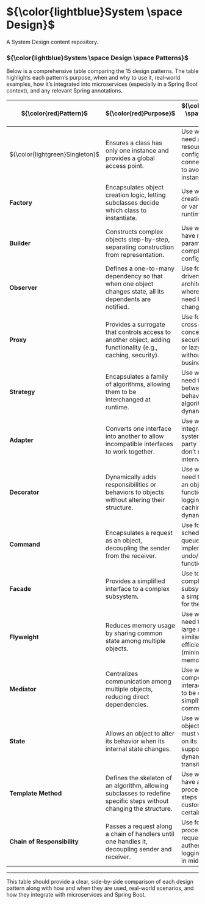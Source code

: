 # ${\color{lightblue}System \space Design}$
A System Design content repository.

### ${\color{lightblue}System \space Design \space Patterns}$

Below is a comprehensive table comparing the 15 design patterns. The table highlights each pattern’s purpose, when and why to use it, real‐world examples, how it’s integrated into microservices (especially in a Spring Boot context), and any relevant Spring annotations.

| ${\color{red}Pattern}$ | ${\color{red}Purpose}$ | ${\color{red}When \spaceto \space Use}$ | ${\color{red}Real-World \space Example}$ | ${\color{red}Microservices \space Integration}$ | ${\color{red}Annotations}$ | ${\color{red} Folder}$ |
|-|-|-|-|-|-|-|
| ${\color{lightgreen}Singleton}$ | Ensures a class has only one instance and provides a global access point. | Use when you need a shared resource (e.g., config, logging, connection pools) to avoid duplicate instances. | Database connection managers, centralized logging systems | Spring beans are singletons by default; used for shared resources (e.g., DataSource, Environment). | `@Component`, `@Service`, `@Repository` (default singleton scope) | [Singleton](https://github.com/VishuKalier2003/System-Design/tree/main/Pattern/Singleton) |
| **Factory**               | Encapsulates object creation logic, letting subclasses decide which class to instantiate.                         | Use when object creation is complex or varies based on runtime conditions.                                      | Notification factories, payment gateway factories                         | Use `FactoryBean` or `@Configuration` classes with `@Bean` methods to create components dynamically.           | `@Configuration`, `@Bean`, `FactoryBean`                                    | [Folder]() |
| **Builder**               | Constructs complex objects step-by-step, separating construction from representation.                            | Use when objects have many optional parameters or complex configurations.                                       | Building complex DTOs, constructing orders or user profiles                | Often used in DTO creation or request/response builders; Lombok’s builder pattern simplifies code in Spring Boot.  | Lombok’s `@Builder` (or custom builder pattern implementations)              | [Folder]() |
| **Observer**              | Defines a one-to-many dependency so that when one object changes state, all its dependents are notified.             | Use for event-driven architectures where components need to react to changes.                                   | Event notification systems, real-time data feeds                           | Implemented via Spring’s ApplicationEvents; decouples event producers and consumers using `@EventListener`.       | `@EventListener`, `@Async` (for async event processing)                     | [Folder]() |
| **Proxy**                 | Provides a surrogate that controls access to another object, adding functionality (e.g., caching, security).         | Use for adding cross-cutting concerns like security, caching, or lazy loading without modifying business code.    | API Gateways, security proxies, rate limiters                              | Implement cross-cutting concerns via Spring AOP proxies; often used in API gateways and security modules.         | `@Aspect`, `@EnableAspectJAutoProxy`                                       | [Folder]() |
| **Strategy**              | Encapsulates a family of algorithms, allowing them to be interchanged at runtime.                                 | Use when you need to choose between different behaviors or algorithms dynamically.                              | Routing strategies in navigation, discount calculation strategies          | Leverage dependency injection to select between multiple strategies based on configuration or context.           | `@Component`, `@Qualifier`, `@Primary`                                      | [Folder]() |
| **Adapter**               | Converts one interface into another to allow incompatible interfaces to work together.                            | Use when integrating legacy systems or third-party APIs that don’t match your internal interfaces.                | Legacy payment API adapters, third-party integration wrappers               | Wrap external services with adapter classes to conform to your internal APIs, promoting interoperability.          | `@Component`                                                              | [Folder]() |
| **Decorator**             | Dynamically adds responsibilities or behaviors to objects without altering their structure.                        | Use when you need to enhance an object’s functionality (e.g., logging, security, caching) dynamically.             | Adding logging or security to service calls                                | Use Spring AOP or bean decorators to inject additional behavior into services without modifying core logic.       | `@Aspect`, `@Component`                                                   | [Folder]() |
| **Command**               | Encapsulates a request as an object, decoupling the sender from the receiver.                                     | Use for task scheduling, job queues, or implementing undo/redo functionality.                                  | Task schedulers, message-based command execution (e.g., remote service calls) | Use with messaging frameworks (RabbitMQ, Kafka) where commands are dispatched as messages; also seen in Spring Integration. | `@Service`, Spring Integration’s `@ServiceActivator` (if applicable)          | [Folder]() |
| **Facade**                | Provides a simplified interface to a complex subsystem.                                                          | Use to hide the complexity of subsystems behind a simple interface for the client.                               | API Gateways that aggregate multiple microservices                         | Create unified endpoints that hide the underlying complexity of multiple services; simplifies client interactions. | `@RestController`, `@Service`, `@Component`                                | [Folder]() |
| **Flyweight**             | Reduces memory usage by sharing common state among multiple objects.                                               | Use when you need to manage large numbers of similar objects efficiently (minimizing memory footprint).            | Caching mechanisms, shared UI components                                   | Optimize caching or object pooling strategies to reduce memory overhead; can be paired with Spring caching.        | `@Cacheable` (for caching aspects), `@Component`                           | [Folder]() |
| **Mediator**              | Centralizes communication among multiple objects, reducing direct dependencies.                                  | Use when many components interact and need to be decoupled, simplifying communication.                           | Chat room systems, centralized message buses                               | Implement as a central event bus or use Spring Cloud Bus to manage communications between microservices.          | `@EventListener`, `@Component`                                            | [Folder]() |
| **State**                 | Allows an object to alter its behavior when its internal state changes.                                            | Use when an object’s behavior must vary based on its current state, supporting dynamic state transitions.         | Order lifecycle management (new, shipped, delivered)                       | Use frameworks like Spring State Machine to handle complex state transitions in microservices or workflows.        | *(Typically configured via Spring State Machine; no direct annotation)*     | [Folder]() |
| **Template Method**       | Defines the skeleton of an algorithm, allowing subclasses to redefine specific steps without changing the structure. | Use when you have a common process with fixed steps but need customization for certain parts.                      | Data processing pipelines, ETL operations                                  | Standardize business processes in Spring Boot controllers or services by defining abstract workflows.              | *(No direct annotation; abstract classes can be registered as components if needed)* | [Folder]() |
| **Chain of Responsibility** | Passes a request along a chain of handlers until one handles it, decoupling sender and receiver.                  | Use for sequential processing of requests such as authentication, logging, or filtering in middleware.            | HTTP request filtering (e.g., security filter chains)                      | Implement as servlet filters or interceptors (e.g., Spring Security filter chain) to process HTTP requests modularly. | `@Component`, `@Order` (for ordering filters/interceptors)                 | [Folder]() |

---

This table should provide a clear, side-by-side comparison of each design pattern along with how and when they are used, real-world scenarios, and how they integrate with microservices and Spring Boot.

